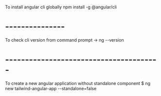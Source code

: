 To install angular cli globally
npm install -g @angular/cli
# ---------------
To check cli version
from command prompt  -> ng --version
# ---------------------------------------
To create a new angular application without standalone component
$ ng new tailwind-angular-app --standalone=false
